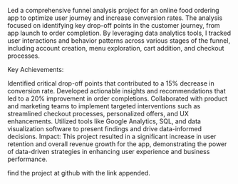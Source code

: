 Led a comprehensive funnel analysis project for an online food ordering app to optimize user journey and increase conversion rates. The analysis focused on identifying key drop-off points in the customer journey, from app launch to order completion. By leveraging data analytics tools, I tracked user interactions and behavior patterns across various stages of the funnel, including account creation, menu exploration, cart addition, and checkout processes.

Key Achievements:

Identified critical drop-off points that contributed to a 15% decrease in conversion rate.
Developed actionable insights and recommendations that led to a 20% improvement in order completions.
Collaborated with product and marketing teams to implement targeted interventions such as streamlined checkout processes, personalized offers, and UX enhancements.
Utilized tools like Google Analytics, SQL, and data visualization software to present findings and drive data-informed decisions.
Impact:
This project resulted in a significant increase in user retention and overall revenue growth for the app, demonstrating the power of data-driven strategies in enhancing user experience and business performance.

find the project at  github with the link appended.

